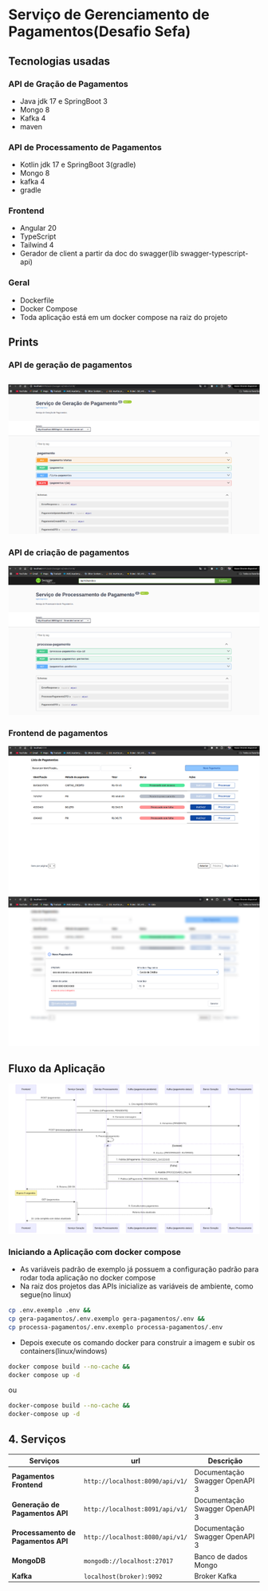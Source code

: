 # Serviço de Gerenciamento de Pagamentos(Desafio Sefa)
## Tecnologias usadas
### API de Gração de Pagamentos
- Java jdk 17 e SpringBoot 3
- Mongo 8
- Kafka 4
- maven
### API de Processamento de Pagamentos
- Kotlin jdk 17 e SpringBoot 3(gradle)
- Mongo 8
- kafka 4
- gradle
### Frontend
- Angular 20
- TypeScript
- Tailwind 4
- Gerador de client a partir da doc do swagger(lib swagger-typescript-api)
### Geral
- Dockerfile
- Docker Compose
- Toda aplicação está em um docker compose na raiz do projeto
## Prints
### API de geração de pagamentos
![gera](./doc/imagens/api-gera-pagamentos.png)
---
### API de criação de pagamentos
![processa](./doc/imagens/api-processa-pagamentos.png)
### Frontend de pagamentos
![front-lista](./doc/imagens/tela-listagem.png)
![front-formulario](./doc/imagens/tela-formulario.png)
## Fluxo da Aplicação
![diagrama de fluxo](./doc/imagens/diagrama-fluxo.png)

### Iniciando a Aplicação com docker compose
- As variáveis padrão de exemplo já possuem a configuração padrão para rodar toda aplicação no docker compose
- Na raiz dos projetos das APIs inicialize as variáveis de ambiente, como segue(no linux)
```bash
cp .env.exemplo .env &&
cp gera-pagamentos/.env.exemplo gera-pagamentos/.env &&
cp processa-pagamentos/.env.exemplo processa-pagamentos/.env
```
- Depois execute os comando docker para construir a imagem e subir os containers(linux/windows)
```bash
docker compose build --no-cache &&
docker compose up -d
```
ou
```bash
docker-compose build --no-cache &&
docker-compose up -d
```

## 4. Serviços

| Serviços               | url                          | Descrição                          |
|-----------------------|-----------------------------------|--------------------------------------|
| **Pagamentos Frontend**    | `http://localhost:8090/api/v1/` | Documentação Swagger OpenAPI 3 |
| **Generação de Pagamentos API**    | `http://localhost:8091/api/v1/` | Documentação Swagger OpenAPI 3              |
| **Processamento de Pagamentos API**    | `http://localhost:8080/api/v1/` | Documentação Swagger OpenAPI 3 |
| **MongoDB**          | `mongodb://localhost:27017`      | Banco de dados Mongo   |
| **Kafka**            | `localhost(broker):9092`         | Broker Kafka                        |
